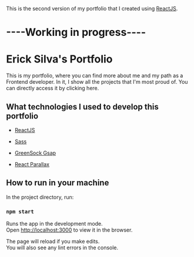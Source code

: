 This is the second version of my portfolio that I created using [ReactJS](https://reactjs.org/).

# ----Working in progress----

# Erick Silva's Portfolio

This is my portfolio, where you can find more about me and my path as a Frontend developer. In it, I show all the projects that I'm most proud of. You can directly access it by clicking here.
## What technologies I used to develop this portfolio

 * [ReactJS](https://reactjs.org/)

 * [Sass](https://sass-lang.com/)

 * [GreenSock Gsap](https://greensock.com/gsap/)

 * [React Parallax](https://www.npmjs.com/package/react-parallax)

## How to run in your machine

In the project directory, run:

### `npm start`

Runs the app in the development mode.<br />
Open [http://localhost:3000](http://localhost:3000) to view it in the browser.

The page will reload if you make edits.<br />
You will also see any lint errors in the console.
